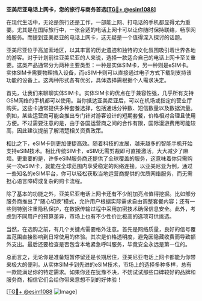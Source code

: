 **亚美尼亚电话上网卡，您的旅行与商务首选[[TG💪+ @esim1088](https://t.me/s/esim1088)]**

在现代生活中，无论是旅行还是工作，一部能上网、打电话的手机都显得尤为重要。尤其是在国际旅行中，一张合适的电话上网卡可以让你随时保持联络，畅享网络服务。而提到亚美尼亚的电话上网卡，这无疑是一个值得深入探讨的话题。

亚美尼亚位于高加索地区，以其丰富的历史遗迹和独特的文化氛围吸引着世界各地的游客。对于计划前往亚美尼亚的人来说，选择一款适合自己的电话上网卡至关重要。这类产品通常分为两种主要类型：一种是实体SIM卡，另一种则是eSIM卡。实体SIM卡需要物理插入设备，而eSIM卡则可以直接通过电子方式下载到支持该功能的设备上。这两种形式各有优劣，具体选择需根据个人需求决定。

首先，让我们来聊聊实体SIM卡。实体SIM卡的优点在于兼容性强，几乎所有支持GSM网络的手机都可以使用。当你抵达亚美尼亚后，可以在机场或指定的营业厅购买。这些卡通常提供多种套餐选择，包括通话分钟数、短信数量以及数据流量。例如，某些运营商可能会推出专门针对游客设计的短期套餐，价格相对合理且使用方便。不过需要注意的是，由于各国运营商之间的合作有限，国际漫游费用可能较高，因此建议提前了解清楚相关资费政策。

相比之下，eSIM卡则更加便捷高效。随着科技的发展，越来越多的智能手机开始支持eSIM技术。相比传统SIM卡，eSIM无需剪裁即可直接激活，大大减少了麻烦。更重要的是，许多eSIM服务商还提供了全球覆盖的服务，这意味着你只需购买一次eSIM卡，就能在全球范围内享受稳定的网络连接。以亚美尼亚为例，通过一些知名的eSIM平台，你可以轻松获取当地运营商提供的优质网络服务，而无需担心语言障碍或复杂的购卡流程。

除了基本的功能之外，亚美尼亚电话上网卡还有不少附加亮点值得挖掘。比如部分服务商推出了“随心切换”模式，允许用户根据实际需求自由调整套餐内容；还有一些则特别注重隐私保护，在数据传输过程中采用加密技术确保信息安全。此外，考虑到不同用户的预算差异，市场上也有不少性价比极高的选项可供挑选。

当然，在选购之前，有几个关键点需要格外注意。首先是网络质量，良好的信号覆盖范围直接影响到日常使用的体验。其次是价格透明度，避免因隐藏收费而导致额外支出。最后还要检查是否包含本地紧急呼叫服务，毕竟安全永远是第一位的。

总而言之，无论你是准备短暂停留还是长期居住，亚美尼亚电话上网卡都能为你带来极大的便利。从实体SIM卡到先进的eSIM技术，市场上的选择多种多样，总有一款能满足你的特定需求。如果你还在犹豫不决，不妨试试那些口碑较好的品牌和服务商，相信它们会给你带来意想不到的好体验！

[[TG💪+ @esim1088](https://t.me/s/esim1088) ![Image](https://i.postimg.cc/4NQfJmqS/Snipaste-2025-05-13-00-14-12.png)]